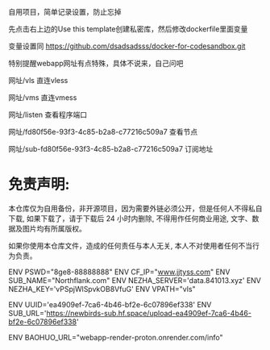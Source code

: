 自用项目，简单记录设置，防止忘掉

先点击右上边的Use this template创建私密库，然后修改dockerfile里面变量

变量设置同 https://github.com/dsadsadsss/docker-for-codesandbox.git

特别提醒webapp网址有点特殊，具体不说来，自己问吧


网址/vls  直连vless

网址/vms  直连vmess

网址/listen  查看程序端口

网址/fd80f56e-93f3-4c85-b2a8-c77216c509a7 查看节点

网址/sub-fd80f56e-93f3-4c85-b2a8-c77216c509a7  订阅地址



# 免责声明:

本仓库仅为自用备份，非开源项目，因为需要外链必须公开，但是任何人不得私自下载, 如果下载了，请于下载后 24 小时内删除, 不得用作任何商业用途, 文字、数据及图片均有所属版权。 

如果你使用本仓库文件，造成的任何责任与本人无关, 本人不对使用者任何不当行为负责。


ENV PSWD="8ge8-88888888"
ENV CF_IP="www.jjtyss.com"
ENV SUB_NAME="Northflank.com"
ENV NEZHA_SERVER='data.841013.xyz'
ENV NEZHA_KEY='vPSpjWlSpvkOB8VfuG'
ENV VPATH="vls"

ENV UUID='ea4909ef-7ca6-4b46-bf2e-6c07896ef338'
ENV SUB_URL='https://newbirds-sub.hf.space/upload-ea4909ef-7ca6-4b46-bf2e-6c07896ef338'

ENV BAOHUO_URL="webapp-render-proton.onrender.com/info"

